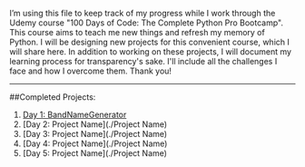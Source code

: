 I’m using this file to keep track of my progress while I work through the Udemy course "100 Days of Code: The Complete Python Pro Bootcamp". 
This course aims to teach me new things and refresh my memory of Python. 
I will be designing new projects for this convenient course, which I will share here. In addition to working on these projects, I will document my learning process for transparency's sake. 
I'll include all the challenges I face and how I overcome them. Thank you!

------------------------------------------------------------------------------------------------------------------------------------------
##Completed Projects:
1. [Day 1: BandNameGenerator](./https://bit.ly/4gO2xZO)
2. [Day 2: Project Name](./Project Name)
3. [Day 3: Project Name](./Project Name)
4. [Day 4: Project Name](./Project Name)
5. [Day 5: Project Name](./Project Name)
